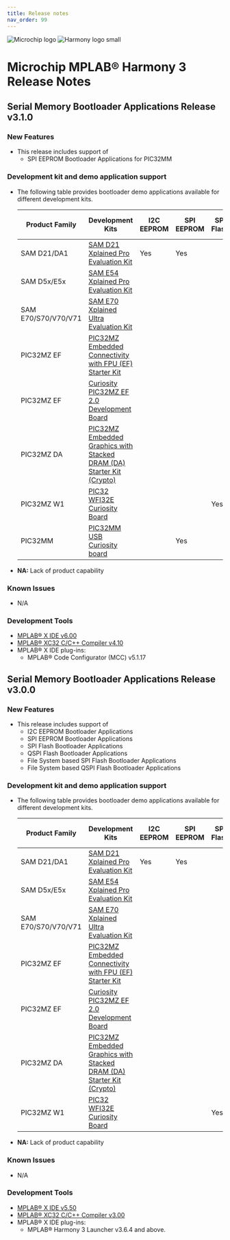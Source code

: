 ```yaml
---
title: Release notes
nav_order: 99
---
```


![Microchip logo](https://raw.githubusercontent.com/wiki/Microchip-MPLAB-Harmony/Microchip-MPLAB-Harmony.github.io/images/microchip_logo.png)
![Harmony logo small](https://raw.githubusercontent.com/wiki/Microchip-MPLAB-Harmony/Microchip-MPLAB-Harmony.github.io/images/microchip_mplab_harmony_logo_small.png)

# Microchip MPLAB® Harmony 3 Release Notes

## Serial Memory Bootloader Applications Release v3.1.0

### New Features

- This release includes support of
    - SPI EEPROM Bootloader Applications for PIC32MM

### Development kit and demo application support
- The following table provides bootloader demo applications available for different development kits.

    | Product Family                 | Development Kits | I2C EEPROM | SPI EEPROM | SPI Flash | QSPI Flash | FS SPI Flash | FS QSPI Flash    |
    | ------------------------------ | ---------------- | ---------- | ---------- | --------- | ---------- | ------------ | ---------------- |
    | SAM D21/DA1                    | [SAM D21 Xplained Pro Evaluation Kit](https://www.microchip.com/DevelopmentTools/ProductDetails.aspx?PartNO=ATSAMD21-XPRO)   | Yes | Yes |     | NA  |     | NA  |
    | SAM D5x/E5x                    | [SAM E54 Xplained Pro Evaluation Kit](https://www.microchip.com/developmenttools/ProductDetails/ATSAME54-XPRO)               |     |     |     | Yes |     | Yes |
    | SAM E70/S70/V70/V71            | [SAM E70 Xplained Ultra Evaluation Kit](https://www.microchip.com/DevelopmentTools/ProductDetails.aspx?PartNO=ATSAME70-XULT)   |     |     |     | Yes |     | Yes |
    | PIC32MZ EF                     | [PIC32MZ Embedded Connectivity with FPU (EF) Starter Kit](https://www.microchip.com/Developmenttools/ProductDetails/Dm320007)                    |     |     |     | Yes |     |     |
    | PIC32MZ EF                     | [Curiosity PIC32MZ EF 2.0 Development Board](https://www.microchip.com/developmenttools/ProductDetails/DM320209)                    |     |     |     |     |     | Yes |
    | PIC32MZ DA                     | [PIC32MZ Embedded Graphics with Stacked DRAM (DA) Starter Kit (Crypto)](https://www.microchip.com/DevelopmentTools/ProductDetails/DM320010-C)                  |     |     |     | Yes |     |     |
    | PIC32MZ W1                     | [PIC32 WFI32E Curiosity Board](https://www.microchip.com/Developmenttools/ProductDetails/EV12F11A)                                                                                       |     |     | Yes |     | Yes |     |
    | PIC32MM                        | [PIC32MM USB Curiosity board](https://www.microchip.com/DevelopmentTools/ProductDetails/DM320107) |    | Yes |    |    |    |    |

- **NA:** Lack of product capability

### Known Issues

- N/A

### Development Tools

* [MPLAB® X IDE v6.00](https://www.microchip.com/mplab/mplab-x-ide)
* [MPLAB® XC32 C/C++ Compiler v4.10](https://www.microchip.com/mplab/compilers)
* MPLAB® X IDE plug-ins:
  * MPLAB® Code Configurator (MCC) v5.1.17


## Serial Memory Bootloader Applications Release v3.0.0

### New Features

- This release includes support of
    - I2C EEPROM Bootloader Applications
    - SPI EEPROM Bootloader Applications
    - SPI Flash Bootloader Applications
    - QSPI Flash Bootloader Applications
    - File System based SPI Flash Bootloader Applications
    - File System based QSPI Flash Bootloader Applications

### Development kit and demo application support
- The following table provides bootloader demo applications available for different development kits.

    | Product Family                 | Development Kits | I2C EEPROM | SPI EEPROM | SPI Flash | QSPI Flash | FS SPI Flash | FS QSPI Flash    |
    | ------------------------------ | ---------------- | ---------- | ---------- | --------- | ---------- | ------------ | ---------------- |
    | SAM D21/DA1                    | [SAM D21 Xplained Pro Evaluation Kit](https://www.microchip.com/DevelopmentTools/ProductDetails.aspx?PartNO=ATSAMD21-XPRO)   | Yes | Yes |     | NA  |     | NA  |
    | SAM D5x/E5x                    | [SAM E54 Xplained Pro Evaluation Kit](https://www.microchip.com/developmenttools/ProductDetails/ATSAME54-XPRO)               |     |     |     | Yes |     | Yes |
    | SAM E70/S70/V70/V71            | [SAM E70 Xplained Ultra Evaluation Kit](https://www.microchip.com/DevelopmentTools/ProductDetails.aspx?PartNO=ATSAME70-XULT)   |     |     |     | Yes |     | Yes |
    | PIC32MZ EF                     | [PIC32MZ Embedded Connectivity with FPU (EF) Starter Kit](https://www.microchip.com/Developmenttools/ProductDetails/Dm320007)                    |     |     |     | Yes |     |     |
    | PIC32MZ EF                     | [Curiosity PIC32MZ EF 2.0 Development Board](https://www.microchip.com/developmenttools/ProductDetails/DM320209)                    |     |     |     |     |     | Yes |
    | PIC32MZ DA                     | [PIC32MZ Embedded Graphics with Stacked DRAM (DA) Starter Kit (Crypto)](https://www.microchip.com/DevelopmentTools/ProductDetails/DM320010-C)                  |     |     |     | Yes |     |     |
    | PIC32MZ W1                     | [PIC32 WFI32E Curiosity Board](https://www.microchip.com/Developmenttools/ProductDetails/EV12F11A)                                                                                       |     |     | Yes |     | Yes |     |

- **NA:** Lack of product capability

### Known Issues

- N/A

### Development Tools

* [MPLAB® X IDE v5.50](https://www.microchip.com/mplab/mplab-x-ide)
* [MPLAB® XC32 C/C++ Compiler v3.00](https://www.microchip.com/mplab/compilers)
* MPLAB® X IDE plug-ins:
    * MPLAB® Harmony 3 Launcher v3.6.4 and above.

